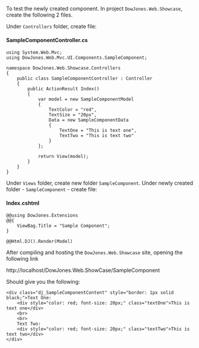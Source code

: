 ﻿To test the newly created component. In project `DowJones.Web.Showcase`, create the following 2 files.

Under `Controllers` folder, create file:
#### SampleComponentController.cs

	using System.Web.Mvc;
	using DowJones.Web.Mvc.UI.Components.SampleComponent;

	namespace DowJones.Web.Showcase.Controllers
	{
		public class SampleComponentController : Controller
		{
			public ActionResult Index()
			{
				var model = new SampleComponentModel
				{
					TextColor = "red",
					TextSize = "20px",
					Data = new SampleComponentData
					{
						TextOne = "This is text one",
						TextTwo = "This is text two"
					}
				};

				return View(model);
			}
		}
	}

Under `Views` folder, create new folder `SampleComponent`.
Under newly created folder - `SampleComponent` - create file:
#### Index.cshtml

	@@using DowJones.Extensions
	@@{
		ViewBag.Title = "Sample Component";
	}

	@@Html.DJ().Render(Model)

After compiling and hosting the `DowJones.Web.Showcase` site, opening the following link

http://localhost/DowJones.Web.ShowCase/SampleComponent

Should give you the following:

	<div class="dj_SampleComponentContent" style="border: 1px solid black;">Text One:   
		<div style="color: red; font-size: 20px;" class="textOne">This is text one</div>
		<br>
		<br>
		Text Two:   
		<div style="color: red; font-size: 20px;" class="textTwo">This is text two</div>
	</div>